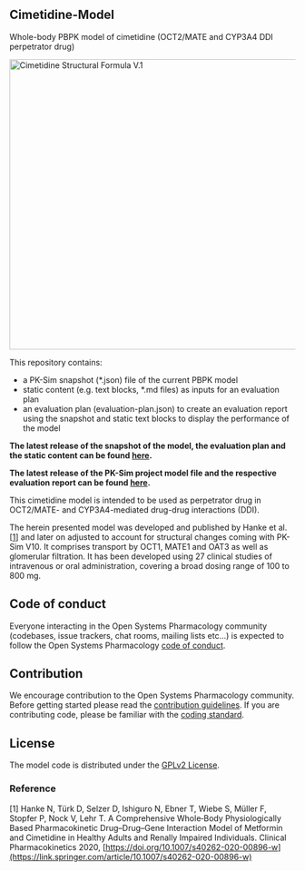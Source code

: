 ## Cimetidine-Model
Whole-body PBPK model of cimetidine (OCT2/MATE and CYP3A4 DDI perpetrator drug) 

<a title="Cimetidine" href="https://commons.wikimedia.org/wiki/File:Cimetidine_Structural_Formula_V.1.svg"><img width="512" alt="Cimetidine Structural Formula V.1" src="https://upload.wikimedia.org/wikipedia/commons/thumb/2/25/Cimetidine_Structural_Formula_V.1.svg/512px-Cimetidine_Structural_Formula_V.1.svg.png"></a>



This repository contains:

- a PK-Sim snapshot (*.json) file of the current PBPK model
- static content (e.g. text blocks, *.md files) as inputs for an evaluation plan
- an evaluation plan (evaluation-plan.json) to create an evaluation report using the snapshot and static text blocks to display the performance of the model

**The latest release of the snapshot of the model, the evaluation plan and the static content can be found [here](https://github.com/Open-Systems-Pharmacology/Cimetidine-Model/releases/latest).**

**The latest release of the PK-Sim project model file and the respective evaluation report can be found [here](https://github.com/Open-Systems-Pharmacology/OSP-PBPK-Model-Library/releases).**

This cimetidine model is intended to be used as perpetrator drug in OCT2/MATE- and CYP3A4-mediated drug-drug interactions (DDI). 

The herein presented model was developed and published by Hanke et al. [[1](https://github.com/Open-Systems-Pharmacology/Cimetidine-Model#references)] and later on adjusted to account for structural changes coming with PK-Sim V10. It comprises transport by OCT1, MATE1 and OAT3 as well as glomerular filtration. It has been developed using 27 clinical studies of intravenous or oral administration, covering a broad dosing range of 100 to 800 mg. 

## Code of conduct

Everyone interacting in the Open Systems Pharmacology community (codebases, issue trackers, chat rooms, mailing lists etc...) is expected to follow the Open Systems Pharmacology [code of conduct](https://github.com/Open-Systems-Pharmacology/Suite/blob/master/CODE_OF_CONDUCT.md#contributor-covenant-code-of-conduct).

## Contribution

We encourage contribution to the Open Systems Pharmacology community. Before getting started please read the [contribution guidelines](https://github.com/Open-Systems-Pharmacology/Suite/blob/master/CONTRIBUTING.md#ways-to-contribute). If you are contributing code, please be familiar with the [coding standard](https://github.com/Open-Systems-Pharmacology/Suite/blob/master/CODING_STANDARDS.md#visual-studio-settings).

## License

The model code is distributed under the [GPLv2 License](https://github.com/Open-Systems-Pharmacology/Suite/blob/develop/LICENSE).

### Reference
[1] Hanke N, Türk D, Selzer D, Ishiguro N, Ebner T, Wiebe S, Müller F, Stopfer P, Nock V, Lehr T. 
A Comprehensive Whole‑Body Physiologically Based Pharmacokinetic Drug–Drug–Gene Interaction Model of Metformin and Cimetidine in Healthy Adults and Renally Impaired Individuals. Clinical Pharmacokinetics 2020, [https://doi.org/10.1007/s40262-020-00896-w](https://link.springer.com/article/10.1007/s40262-020-00896-w) 

